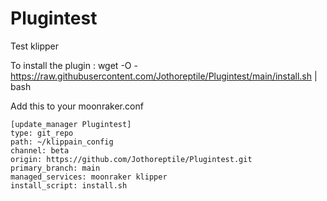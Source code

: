 # Plugintest
Test klipper

To install the plugin :
wget -O - https://raw.githubusercontent.com/Jothoreptile/Plugintest/main/install.sh | bash

Add this to your moonraker.conf
```
[update_manager Plugintest]
type: git_repo
path: ~/klippain_config
channel: beta
origin: https://github.com/Jothoreptile/Plugintest.git
primary_branch: main
managed_services: moonraker klipper
install_script: install.sh
```
